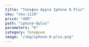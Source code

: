 ```yaml
---
title: "Телефон Apple Iphone 8 Plus"
sku: "sku-1119"
price: "400"
path: "iphone-8plus"
parameters: "6"
category: Телефони
image: "/img/iphone-8-plus.png"
---
```

